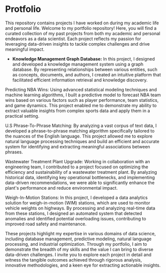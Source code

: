 # Protfolio
This repository contains projects I have worked on during my academic life and personal life.
Welcome to my portfolio repository! Here, you will find a curated collection of my past projects from both my academic and personal endeavors as a data scientist. Each project reflects my passion for leveraging data-driven insights to tackle complex challenges and drive meaningful impact.

 - **Knowledge Management Graph Database:**
In this project, I designed and developed a knowledge management system using a graph database. By representing relationships between various entities, such as concepts, documents, and authors, I created an intuitive platform that facilitated efficient information retrieval and knowledge discovery.

Predicting NBA Wins:
Using advanced statistical modeling techniques and machine learning algorithms, I built a predictive model to forecast NBA team wins based on various factors such as player performance, team statistics, and game dynamics. This project enabled me to demonstrate my ability to extract valuable insights from complex sports data and apply them in a practical setting.

U.S Phrase-To-Phrase Matching:
By analyzing a vast corpus of text data, I developed a phrase-to-phrase matching algorithm specifically tailored to the nuances of the English language. This project allowed me to explore natural language processing techniques and build an efficient and accurate system for identifying and extracting meaningful associations between phrases.

Wastewater Treatment Plant Upgrade:
Working in collaboration with an engineering team, I contributed to a project focused on optimizing the efficiency and sustainability of a wastewater treatment plant. By analyzing historical data, identifying key operational bottlenecks, and implementing data-driven recommendations, we were able to significantly enhance the plant's performance and reduce environmental impact.

Weigh-In-Motion Stations:
In this project, I developed a data analytics solution for weigh-in-motion (WIM) stations, which are used to monitor vehicle weights on highways. By processing and analyzing real-time data from these stations, I designed an automated system that detected anomalies and identified potential overloading issues, contributing to improved road safety and maintenance.

These projects highlight my expertise in various domains of data science, including database management, predictive modeling, natural language processing, and industrial optimization. Through my portfolio, I aim to demonstrate the breadth of my skills and the value I can bring to diverse data-driven challenges. I invite you to explore each project in detail and witness the tangible outcomes achieved through rigorous analysis, innovative methodologies, and a keen eye for extracting actionable insights.
